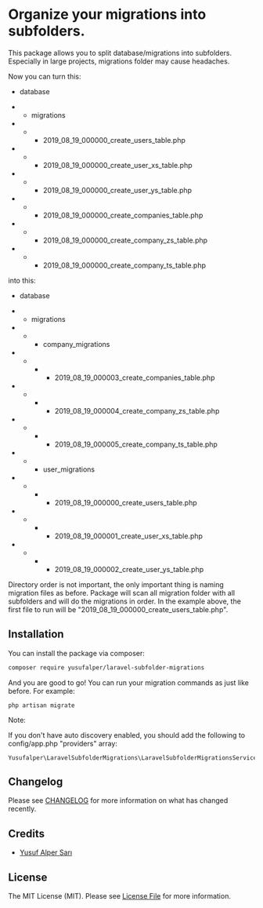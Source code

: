 # Organize your migrations into subfolders.

This package allows you to split database/migrations into subfolders. Especially in large projects, migrations folder may cause headaches. 

Now you can turn this:

- database

- - migrations

- - - 2019_08_19_000000_create_users_table.php

- - - 2019_08_19_000000_create_user_xs_table.php

- - - 2019_08_19_000000_create_user_ys_table.php

- - - 2019_08_19_000000_create_companies_table.php

- - - 2019_08_19_000000_create_company_zs_table.php

- - - 2019_08_19_000000_create_company_ts_table.php


into this:

- database

- - migrations

- - - company_migrations

- - - - 2019_08_19_000003_create_companies_table.php

- - - - 2019_08_19_000004_create_company_zs_table.php

- - - - 2019_08_19_000005_create_company_ts_table.php

- - - user_migrations

- - - - 2019_08_19_000000_create_users_table.php

- - - - 2019_08_19_000001_create_user_xs_table.php

- - - - 2019_08_19_000002_create_user_ys_table.php


Directory order is not important, the only important thing is naming migration files as before. Package will scan all migration folder with all subfolders and will do the migrations in order. In the example above, the first file to run will be "2019_08_19_000000_create_users_table.php".

## Installation

You can install the package via composer:

```bash
composer require yusufalper/laravel-subfolder-migrations
```

And you are good to go! You can run your migration commands as just like before. For example:


```
php artisan migrate
```

Note:

If you don't have auto discovery enabled, you should add the following to config/app.php "providers" array:

```
Yusufalper\LaravelSubfolderMigrations\LaravelSubfolderMigrationsServiceProvider::class,

```

## Changelog

Please see [CHANGELOG](CHANGELOG.md) for more information on what has changed recently.

## Credits

- [Yusuf Alper Sarı](https://github.com/yusufalper)

## License

The MIT License (MIT). Please see [License File](LICENSE.md) for more information.

